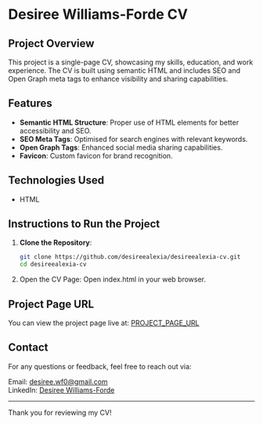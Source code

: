 # Desiree Williams-Forde CV

## Project Overview
This project is a single-page CV, showcasing my skills, education, and work experience. The CV is built using semantic HTML and includes SEO and Open Graph meta tags to enhance visibility and sharing capabilities.

## Features
- **Semantic HTML Structure**: Proper use of HTML elements for better accessibility and SEO.
- **SEO Meta Tags**: Optimised for search engines with relevant keywords.
- **Open Graph Tags**: Enhanced social media sharing capabilities.
- **Favicon**: Custom favicon for brand recognition.

## Technologies Used
- HTML

## Instructions to Run the Project
1. **Clone the Repository**:
   ```bash
   git clone https://github.com/desireealexia/desireealexia-cv.git
   cd desireealexia-cv
   
2. Open the CV Page: Open index.html in your web browser.

## Project Page URL
You can view the project page live at: [PROJECT_PAGE_URL](https://roadmap.sh/projects/single-page-cv)

## Contact
For any questions or feedback, feel free to reach out via:

Email: desiree.wf0@gmail.com <br> LinkedIn: [Desiree Williams-Forde](https://www.linkedin.com/in/dwilliamsforde/)

<hr>

Thank you for reviewing my CV!


